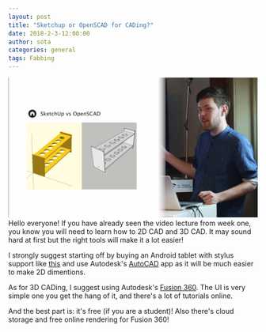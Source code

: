 ```yaml
---
layout: post
title: "Sketchup or OpenSCAD for CADing?"
date: 2018-2-3-12:00:00
author: sota
categories: general
tags: Fabbing
---
```


![this](/images/2018-2-3-sotaspost.png)
Hello everyone! If you have already seen the video lecture from week one, you know you will need to learn how to 2D CAD and 3D CAD. It may sound hard at first but the right tools will make it a lot easier!

I strongly suggest starting off by buying an Android tablet with stylus support like [this](http://amzn.asia/ezhrla1) and use Autodesk's [AutoCAD](https://play.google.com/store/apps/details?id=com.autodesk.autocadws) app as it will be much easier to make 2D dimentions.

As for 3D CADing, I suggest using Autodesk's [Fusion 360](https://www.autodesk.com/products/fusion-360/overview). The UI is very simple one you get the hang of it, and there's a lot of tutorials online.

And the best part is: it's free (if you are a student)! Also there's cloud storage and free online rendering for Fusion 360!
